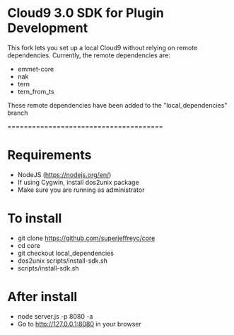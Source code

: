 Cloud9 3.0 SDK for Plugin Development
======================================

This fork lets you set up a local Cloud9 without relying on remote dependencies. Currently, the remote dependencies are:

- emmet-core
- nak
- tern
- tern_from_ts

These remote dependencies have been added to the "local_dependencies" branch

======================================

# Requirements
- NodeJS (https://nodejs.org/en/)
- If using Cygwin, install dos2unix package
- Make sure you are running as administrator

# To install
- git clone https://github.com/superjeffreyc/core
- cd core
- git checkout local_dependencies
- dos2unix scripts/install-sdk.sh
- scripts/install-sdk.sh

# After install
- node server.js -p 8080 -a
- Go to http://127.0.0.1:8080 in your browser
